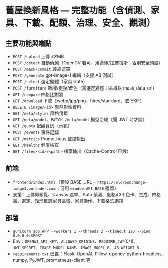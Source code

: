 
# 舊屋換新風格 — 完整功能（含偵測、家具、下載、配額、治理、安全、觀測）

## 主要功能與端點
- `POST /upload` 上傳 ≤2MB
- `POST /detect` 自動偵測（OpenCV 若可，用邊緣/拉普拉斯；否則安全預設）
- `POST /mask/commit` 最終遮罩
- `POST /generate` gpt-image-1 編輯（支援 AB 測試）
- `POST /select` 選定變體（家具 Gate）
- `POST /furniture` 新增/更換/改色（需選定變體；區域以 mask_data_url）
- `GET /compare` 四格比對牆
- `GET /download` 下載（webp/jpg/png、hires/standard、去 EXIF）
- `DELETE /image/<id>` 刪除影像資料
- `GET /meta/styles` 風格清單
- `GET /meta/model`、`PATCH /meta/model` 模型治理（需 JWT 時才開）
- `GET /quota` 配額資訊（示範）
- `POST /events` 事件記錄
- `GET /metrics` Prometheus 監控輸出
- `GET /healthz` 健康檢查
- `GET /files/<id>/<path>` 檔案輸出（Cache-Control 已設）

## 前端
- `frontend/index.html`（預設 BASE_URL = `https://oldroomchange-image3.onrender.com`；可用 `window.API_BASE` 覆蓋）
- 支援：上傳即預覽、Canvas 遮罩、Auto 偵測、風格≤3＋色卡、生成、四格牆、選定、矩形框選家具區域、家具操作、下載格式選擇

## 部署
- `gunicorn app:APP --workers 1 --threads 2 --timeout 120 --bind 0.0.0.0:$PORT`
- Env：`OPENAI_API_KEY`、`ALLOWED_ORIGINS`、`REQUIRE_JWT`(0/1)、`JWT_SECRET`、`IMAGE_MODEL_NAME`、`IMAGE_MODEL_B`、`AB_WEIGHT_B`
- `requirements.txt` 已含：Flask, OpenAI, Pillow, opencv-python-headless, numpy, PyJWT, prometheus-client 等
